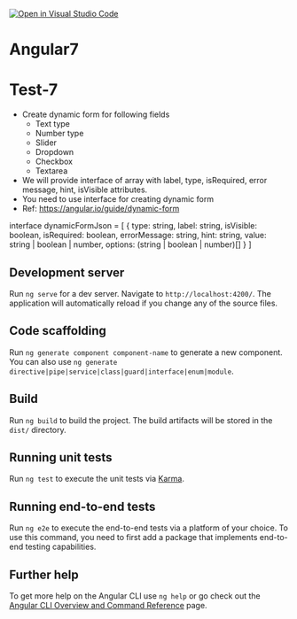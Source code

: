 [![Open in Visual Studio Code](https://classroom.github.com/assets/open-in-vscode-2e0aaae1b6195c2367325f4f02e2d04e9abb55f0b24a779b69b11b9e10269abc.svg)](https://classroom.github.com/online_ide?assignment_repo_id=18666384&assignment_repo_type=AssignmentRepo)
# Angular7

# Test-7
- Create dynamic form for following fields
  - Text type
  - Number type
  - Slider
  - Dropdown
  - Checkbox  
  - Textarea
- We will provide interface of array with label, type, isRequired, error message, hint, isVisible attributes.
- You need to use interface for creating dynamic form
- Ref: https://angular.io/guide/dynamic-form

interface dynamicFormJson = [
    {
      type: string,
      label: string,
      isVisible: boolean,
      isRequired: boolean,
      errorMessage: string,
      hint: string,
      value: string | boolean | number,
      options: (string | boolean | number)[]
    }
]

## Development server

Run `ng serve` for a dev server. Navigate to `http://localhost:4200/`. The application will automatically reload if you change any of the source files.

## Code scaffolding

Run `ng generate component component-name` to generate a new component. You can also use `ng generate directive|pipe|service|class|guard|interface|enum|module`.

## Build

Run `ng build` to build the project. The build artifacts will be stored in the `dist/` directory.

## Running unit tests

Run `ng test` to execute the unit tests via [Karma](https://karma-runner.github.io).

## Running end-to-end tests

Run `ng e2e` to execute the end-to-end tests via a platform of your choice. To use this command, you need to first add a package that implements end-to-end testing capabilities.

## Further help

To get more help on the Angular CLI use `ng help` or go check out the [Angular CLI Overview and Command Reference](https://angular.io/cli) page.
